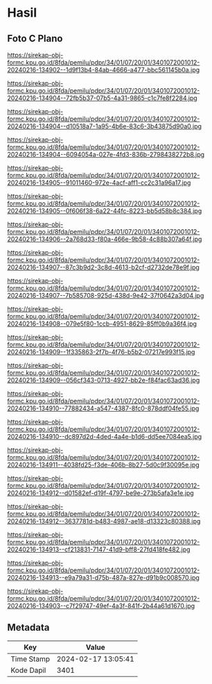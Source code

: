 # Hasil

## Foto C Plano

https://sirekap-obj-formc.kpu.go.id/8fda/pemilu/pdpr/34/01/07/20/01/3401072001012-20240216-134902--1d9f13b4-84ab-4666-a477-bbc561145b0a.jpg

https://sirekap-obj-formc.kpu.go.id/8fda/pemilu/pdpr/34/01/07/20/01/3401072001012-20240216-134904--72fb5b37-07b5-4a31-9865-c1c7fe8f2284.jpg

https://sirekap-obj-formc.kpu.go.id/8fda/pemilu/pdpr/34/01/07/20/01/3401072001012-20240216-134904--d10518a7-1a95-4b6e-83c6-3b43875d90a0.jpg

https://sirekap-obj-formc.kpu.go.id/8fda/pemilu/pdpr/34/01/07/20/01/3401072001012-20240216-134904--6094054a-027e-4fd3-836b-2798438272b8.jpg

https://sirekap-obj-formc.kpu.go.id/8fda/pemilu/pdpr/34/01/07/20/01/3401072001012-20240216-134905--91011460-972e-4acf-aff1-cc2c31a96a17.jpg

https://sirekap-obj-formc.kpu.go.id/8fda/pemilu/pdpr/34/01/07/20/01/3401072001012-20240216-134905--0f606f38-6a22-44fc-8223-bb5d58b8c384.jpg

https://sirekap-obj-formc.kpu.go.id/8fda/pemilu/pdpr/34/01/07/20/01/3401072001012-20240216-134906--2a768d33-f80a-466e-9b58-4c88b307a64f.jpg

https://sirekap-obj-formc.kpu.go.id/8fda/pemilu/pdpr/34/01/07/20/01/3401072001012-20240216-134907--87c3b9d2-3c8d-4613-b2cf-d2732de78e9f.jpg

https://sirekap-obj-formc.kpu.go.id/8fda/pemilu/pdpr/34/01/07/20/01/3401072001012-20240216-134907--7b585708-925d-438d-9e42-37f0642a3d04.jpg

https://sirekap-obj-formc.kpu.go.id/8fda/pemilu/pdpr/34/01/07/20/01/3401072001012-20240216-134908--079e5f80-1ccb-4951-8629-85ff0b9a36f4.jpg

https://sirekap-obj-formc.kpu.go.id/8fda/pemilu/pdpr/34/01/07/20/01/3401072001012-20240216-134909--1f335863-2f7b-4f76-b5b2-07217e993f15.jpg

https://sirekap-obj-formc.kpu.go.id/8fda/pemilu/pdpr/34/01/07/20/01/3401072001012-20240216-134909--056cf343-0713-4927-bb2e-f84fac63ad36.jpg

https://sirekap-obj-formc.kpu.go.id/8fda/pemilu/pdpr/34/01/07/20/01/3401072001012-20240216-134910--77882434-a547-4387-8fc0-878ddf04fe55.jpg

https://sirekap-obj-formc.kpu.go.id/8fda/pemilu/pdpr/34/01/07/20/01/3401072001012-20240216-134910--dc897d2d-4ded-4a4e-b1d6-dd5ee7084ea5.jpg

https://sirekap-obj-formc.kpu.go.id/8fda/pemilu/pdpr/34/01/07/20/01/3401072001012-20240216-134911--4038fd25-f3de-406b-8b27-5d0c9f30095e.jpg

https://sirekap-obj-formc.kpu.go.id/8fda/pemilu/pdpr/34/01/07/20/01/3401072001012-20240216-134912--d01582ef-d19f-4797-be9e-273b5afa3e1e.jpg

https://sirekap-obj-formc.kpu.go.id/8fda/pemilu/pdpr/34/01/07/20/01/3401072001012-20240216-134912--3637781d-b483-4987-ae18-d13323c80388.jpg

https://sirekap-obj-formc.kpu.go.id/8fda/pemilu/pdpr/34/01/07/20/01/3401072001012-20240216-134913--cf213831-7147-41d9-bff8-27fd418fe482.jpg

https://sirekap-obj-formc.kpu.go.id/8fda/pemilu/pdpr/34/01/07/20/01/3401072001012-20240216-134913--e9a79a31-d75b-487a-827e-d91b9c008570.jpg

https://sirekap-obj-formc.kpu.go.id/8fda/pemilu/pdpr/34/01/07/20/01/3401072001012-20240216-134903--c7f29747-49ef-4a3f-841f-2b44a61d1670.jpg


## Metadata

| Key        | Value               |
| ---------- | ------------------- |
| Time Stamp | 2024-02-17 13:05:41 |
| Kode Dapil | 3401                |



